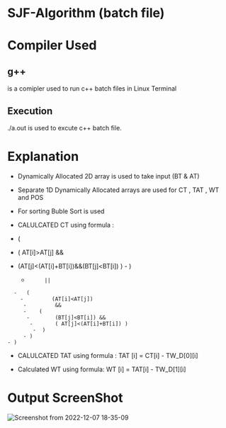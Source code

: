 # SJF-Algorithm (batch file)


 # Compiler Used
 <h2>g++</h2> is a comipler used to run c++ batch files in Linux Terminal 
 <h2> Execution</h2>
   ./a.out is used to excute c++ batch file.
 
 # Explanation
 - Dynamically Allocated 2D array is used to take input (BT & AT)
 - Separate 1D Dynamically Allocated  arrays are used for  CT , TAT , WT and POS
 
 - For sorting Buble Sort is used
 - CALULCATED CT using formula :
  - (
   -   ( AT[i]>AT[j] && 
   -   (AT[j]<(AT[i]+BT[i])&&(BT[j]<BT[i]) ) 
    -  )
       -          ||
      -   (
        -         (AT[i]<AT[j])
         -         &&
         -    (
          -        (BT[j]<BT[i]) &&
           -       ( AT[j]<(AT[i]+BT[i]) )
            -  )
         - )
    - )
   
 - CALULCATED TAT using formula :
       TAT [i] = CT[i] - TW_D[0][i]
 
 - Calculated WT using formula:
      WT [i] = TAT[i] - TW_D[1][i]


 # Output ScreenShot
![Screenshot from 2022-12-07 18-35-09](https://user-images.githubusercontent.com/91987110/206231390-9299a784-d82f-4afd-9c3e-20cec275861a.png)
 
